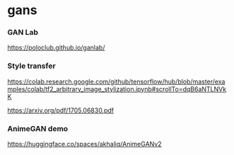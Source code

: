 # gans

### GAN Lab

https://poloclub.github.io/ganlab/

### Style transfer

https://colab.research.google.com/github/tensorflow/hub/blob/master/examples/colab/tf2_arbitrary_image_stylization.ipynb#scrollTo=dqB6aNTLNVkK

https://arxiv.org/pdf/1705.06830.pdf

### AnimeGAN demo

https://huggingface.co/spaces/akhaliq/AnimeGANv2

